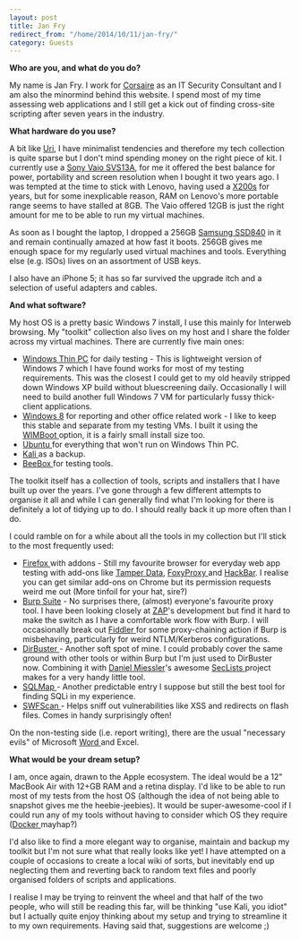 ```yaml
---
layout: post
title: Jan Fry
redirect_from: "/home/2014/10/11/jan-fry/"
category: Guests
---
```


**Who are you, and what do you do?**

My name is Jan Fry. I work for [Corsaire][22] as an IT Security Consultant and I am also the minormind behind this website. I spend most of my time assessing web applications and I still get a kick out of finding cross-site scripting after seven years in the industry.

**What hardware do you use?**

A bit like [Uri][23], I have minimalist tendencies and therefore my tech collection is quite sparse but I don't mind spending money on the right piece of kit. I currently use a [Sony Vaio SVS13A][24], for  me it offered the best balance for power, portability and screen resolution when I bought it two years ago. I was tempted at the time to stick with Lenovo, having used a [X200s][25] for years, but for some inexplicable reason, RAM on Lenovo's more portable range seems to have stalled at 8GB. The Vaio offered 12GB is just the right amount for me to be able to run my virtual machines.

As soon as I bought the laptop, I dropped a 256GB [Samsung SSD840][1] in it and remain continually amazed at how fast it boots. 256GB gives me enough space for my regularly used virtual machines and tools. Everything else (e.g. ISOs) lives on an assortment of USB keys.

I also have an iPhone 5; it has so far survived the upgrade itch and a selection of useful adapters and cables.

**And what software?**

My host OS is a pretty basic Windows 7 install, I use this mainly for Interweb browsing. My "toolkit" collection also lives on my host and I share the folder across my virtual machines. There are currently five main ones:

* [Windows Thin PC][2] for daily testing - This is lightweight version of Windows 7 which I have found works for most of my testing requirements. This was the closest I could get to my old heavily stripped down Windows XP build without bluescreening daily. Occasionally I will need to build another full Windows 7 VM for particularly fussy thick-client applications.
* [Windows 8][3] for reporting and other office related work - I like to keep this stable and separate from my testing VMs. I built it using the [WIMBoot ][4]option, it is a fairly small install size too.
* [Ubuntu ][5]for everything that won't run on Windows Thin PC.
* [Kali ][6]as a backup.
* [BeeBox ][7]for testing tools.

The toolkit itself has a collection of tools, scripts and installers that I have built up over the years. I've gone through a few different attempts to organise it all and while I can generally find what I'm looking for there is definitely a lot of tidying up to do. I should really back it up more often than I do.

I could ramble on for a while about all the tools in my collection but I'll stick to the most frequently used:

* [Firefox ][8]with addons - Still my favourite browser for everyday web app testing with add-ons like [Tamper Data][9], [FoxyProxy ][10]and [HackBar][11]. I realise you can get similar add-ons on Chrome but its permission requests weird me out (More tinfoil for your hat, sire?)
* [Burp Suite][12] \- No surprises there, (almost) everyone's favourite proxy tool. I have been looking closely at [ZAP][13]'s development but find it hard to make the switch as I have a comfortable work flow with Burp. I will occasionally break out [Fiddler ][14]for some proxy-chaining action if Burp is misbehaving, particularly for weird NTLM/Kerberos configurations.
* [DirBuster ][15]\- Another soft spot of mine. I could probably cover the same ground with other tools or within Burp but I'm just used to DirBuster now. Combining it with [Daniel Miessler][16]'s awesome [SecLists ][17]project makes for a very handy little tool.
* [SQLMap ][18]\- Another predictable entry I suppose but still the best tool for finding SQLi in my experience.
* [SWFScan ][19]\- Helps sniff out vulnerabilities like XSS and redirects on flash files. Comes in handy surprisingly often!

On the non-testing side (i.e. report writing), there are the usual "necessary evils" of Microsoft [Word ][20]and Excel.

**What would be your dream setup?**

I am, once again, drawn to the Apple ecosystem. The ideal would be a 12" MacBook Air with 12+GB RAM and a retina display. I'd like to be able to run most of my tests from the host OS (although the idea of not being able to snapshot gives me the heebie-jeebies). It would be super-awesome-cool if I could run any of my tools without having to consider which OS they require ([Docker ][21]mayhap?)

I'd also like to find a more elegant way to organise, maintain and backup my toolkit but I'm not sure what that really looks like yet! I have attempted on a couple of occasions to create a local wiki of sorts, but inevitably end up neglecting them and reverting back to random text files and poorly organised folders of scripts and applications.

I realise I may be trying to reinvent the wheel and that half of the two people, who will still be reading this far, will be thinking "use Kali, you idiot" but I actually quite enjoy thinking about my setup and trying to streamline it to my own requirements. Having said that, suggestions are welcome ;)

[1]: http://www.samsung.com/uk/consumer/memory-cards-hdd-odd/ssd/840-pro/MZ-7PD256BW
[2]: http://www.microsoft.com/en-gb/windows/enterprise/products-and-technologies/virtualization/thinpc.aspx
[3]: http://upload.wikimedia.org/wikipedia/commons/6/65/The_Door_to_Hell.jpg
[4]: http://technet.microsoft.com/en-gb/library/dn594399.aspx
[5]: http://www.ubuntu.com/
[6]: http://www.offensive-security.com/kali-linux-vmware-arm-image-download/
[7]: http://www.itsecgames.com/
[8]: https://www.mozilla.org/en-GB/firefox/new/
[9]: https://addons.mozilla.org/en-US/firefox/addon/tamper-data/?src=search
[10]: https://addons.mozilla.org/en-US/firefox/addon/foxyproxy-standard/
[11]: https://addons.mozilla.org/en-US/firefox/addon/hackbar/?src=search
[12]: http://portswigger.net/burp/
[13]: https://www.owasp.org/index.php/OWASP_Zed_Attack_Proxy_Project
[14]: http://www.telerik.com/fiddler
[15]: https://www.owasp.org/index.php/Category:OWASP_DirBuster_Project
[16]: http://www.thesecuritysetup.com/home/2014/9/22/daniel-miessler
[17]: https://github.com/danielmiessler/SecLists
[18]: http://sqlmap.org/
[19]: http://h30499.www3.hp.com/t5/SWFScan/bd-p/sws-612#.VDqp4vm0f8g
[20]: http://telcontar.net/store/archive/CrashGallery/images/crash/2007-06-16%20word%202007%20crash%20on%20open.png
[21]: https://www.docker.com/
[22]: http://www.corsaire.com/
[23]: http://www.thesecuritysetup.com/home/2014/9/25/uri
[24]: http://www.notebookcheck.net/Review-Sony-Vaio-SV-S13A1Z9E-S-Notebook.77880.0.html
[25]: http://www.notebookreview.com/tabletreview/lenovo-thinkpad-x200s-review/
